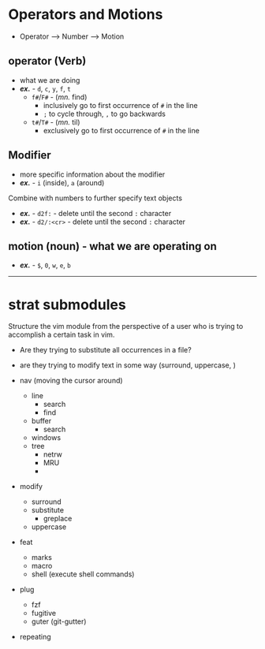 
# Operators and Motions
- Operator --> Number --> Motion

## operator (Verb)
- what we are doing
- ***ex.*** - `d`, `c`, `y`, `f`, `t`
    - `f#`/`F#` - (*mn.* find)
        - inclusively go to first occurrence of `#` in the line
        - `;` to cycle through, `,` to go backwards
    - `t#`/`T#` - (*mn.* til)
        - exclusively go to first occurrence of `#` in the line

## Modifier
- more specific information about the modifier
- ***ex.*** - `i` (inside), `a` (around)

Combine with numbers to further specify text objects
- ***ex.*** - `d2f:` - delete until the second `:` character
- ***ex.*** - `d2/:<cr>` - delete until the second `:` character

## motion (noun) - what we are operating on
- ***ex.*** - `$`, `0`, `w`, `e`, `b`

* * *

# strat submodules
Structure the vim module from the perspective of a user who is trying to accomplish a certain task in vim.
- Are they trying to substitute all occurrences in a file?
- are they trying to modify text in some way (surround, uppercase, )

- nav (moving the cursor around)
    - line
        - search
        - find
    - buffer
        - search
    - windows
    - tree
        - netrw
        - MRU
        - <C-6>
- modify
    - surround
    - substitute
        - greplace
    - uppercase
- feat
    - marks
    - macro
    - shell (execute shell commands)
- plug
    - fzf
    - fugitive
    - guter (git-gutter)
- repeating

